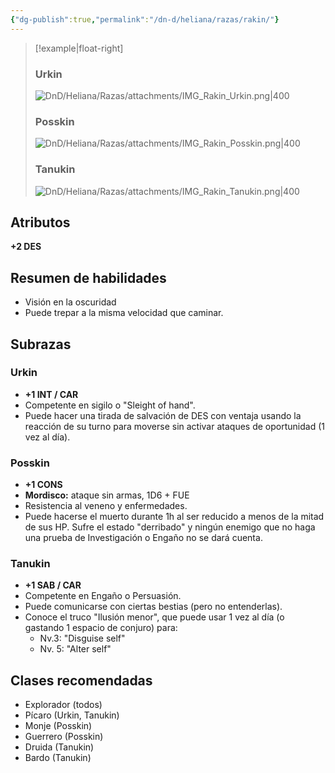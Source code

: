 ```yaml
---
{"dg-publish":true,"permalink":"/dn-d/heliana/razas/rakin/"}
---
```


>[!example|float-right]
> ### Urkin
> ![DnD/Heliana/Razas/attachments/IMG_Rakin_Urkin.png|400](/img/user/DnD/Heliana/Razas/attachments/IMG_Rakin_Urkin.png)
> ### Posskin
> ![DnD/Heliana/Razas/attachments/IMG_Rakin_Posskin.png|400](/img/user/DnD/Heliana/Razas/attachments/IMG_Rakin_Posskin.png)
> ### Tanukin
> ![DnD/Heliana/Razas/attachments/IMG_Rakin_Tanukin.png|400](/img/user/DnD/Heliana/Razas/attachments/IMG_Rakin_Tanukin.png)
## Atributos
**+2 DES**

## Resumen de habilidades
- Visión en la oscuridad
- Puede trepar a la misma velocidad que caminar.

## Subrazas
### Urkin
- **+1 INT / CAR**
- Competente en sigilo o "Sleight of hand".
- Puede hacer una tirada de salvación de DES con ventaja usando la reacción de su turno para moverse sin activar ataques de oportunidad (1 vez al día).
### Posskin
- **+1 CONS**
- **Mordisco:** ataque sin armas, 1D6 + FUE
- Resistencia al veneno y enfermedades.
- Puede hacerse el muerto durante 1h al ser reducido a menos de la mitad de sus HP. Sufre el estado "derribado" y ningún enemigo que no haga una prueba de Investigación o Engaño no se dará cuenta.
### Tanukin
- **+1 SAB / CAR**
- Competente en Engaño o Persuasión.
- Puede comunicarse con ciertas bestias (pero no entenderlas).
- Conoce el truco "Ilusión menor", que puede usar 1 vez al día (o gastando 1 espacio de conjuro) para:
	- Nv.3: "Disguise self"
	- Nv. 5: "Alter self"

## Clases recomendadas
- Explorador (todos)
- Pícaro (Urkin, Tanukin)
- Monje (Posskin)
- Guerrero (Posskin)
- Druida (Tanukin)
- Bardo (Tanukin)